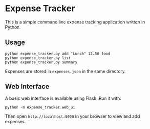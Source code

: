 # Expense Tracker

This is a simple command line expense tracking application written in Python.

## Usage

```
python expense_tracker.py add "Lunch" 12.50 food
python expense_tracker.py list
python expense_tracker.py summary
```

Expenses are stored in `expenses.json` in the same directory.

## Web Interface

A basic web interface is available using Flask. Run it with:

```
python -m expense_tracker.web_ui
```

Then open `http://localhost:5000` in your browser to view and add expenses.

